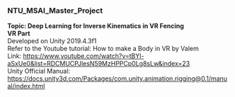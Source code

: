 ### NTU_MSAI_Master_Project
**Topic: Deep Learning for Inverse Kinematics in VR Fencing**</br>
**VR Part**</br>
Developed on Unity 2019.4.3f1</br>
Refer to the Youtube tutorial: How to make a Body in VR by Valem</br>
Link: https://www.youtube.com/watch?v=tBYl-aSxUe0&list=RDCMUCPJlesN59MzHPPCp0Lg8sLw&index=23</br>
Unity Official Manual: https://docs.unity3d.com/Packages/com.unity.animation.rigging@0.1/manual/index.html</br>
